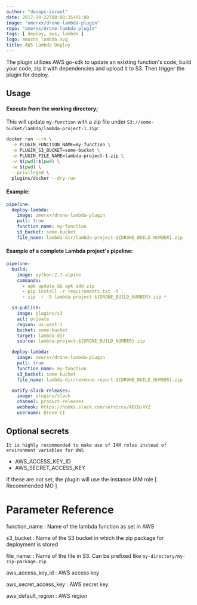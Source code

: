 ```yaml
---
author: "devops-israel"
date: 2017-10-22T08:00:35+01:00
image: "omerxx/drone-lambda-plugin"
repo: "omerxx/drone-lambda-plugin"
tags: [ deploy, aws, lambda ]
logo: amazon_lambda.svg
title: AWS Lambda Deploy
---
```


The plugin utilizes AWS go-sdk to update an existing function's code; build your code, zip it with dependencies and upload it to S3. Then trigger the plugin for deploy.

## Usage

#### Execute from the working directory; 
This will update `my-function` with a zip file under `S3://some-bucket/lambda/lambda-project-1.zip`:
```bash
docker run --rm \
  -e PLUGIN_FUNCTION_NAME=my-function \
  -e PLUGIN_S3_BUCKET=some-bucket \
  -e PLUGIN_FILE_NAME=lambda-project-1.zip \
  -v $(pwd):$(pwd) \
  -w $(pwd) \
  --privileged \
  plugins/docker --dry-run
```

#### Example:

```yaml
pipeline:
  deploy-lambda:
    image: omerxx/drone-lambda-plugin
    pull: true
    function_name: my-function
    s3_bucket: some-bucket
    file_name: lambda-dir/lambda-project-${DRONE_BUILD_NUMBER}.zip
```

#### Example of a complete Lambda project's pipeline:

```yaml
pipeline:
  build:
    image: python:2.7-alpine
    commands:
      - apk update && apk add zip
      - pip install -r requirements.txt -t .
      - zip -r -9 lambda-project-${DRONE_BUILD_NUMBER}.zip *

  s3-publish:
    image: plugins/s3
    acl: private
    region: us-east-1
    bucket: some-bucket
    target: lambda-dir
    source: lambda-project-${DRONE_BUILD_NUMBER}.zip

  deploy-lambda:
    image: omerxx/drone-lambda-plugin
    pull: true
    function_name: my-function
    s3_bucket: some-bucket
    file_name: lambda-dir/revenue-report-${DRONE_BUILD_NUMBER}.zip

  notify-slack-releases:
    image: plugins/slack
    channel: product-releases
    webhook: https://hooks.slack.com/services/ABCD/XYZ
    username: Drone-CI
```

## Optional secrets

```
It is highly recommended to make use of IAM roles instead of environment variables for AWS
```

* AWS_ACCESS_KEY_ID
* AWS_SECRET_ACCESS_KEY

If these are not set, the plugin will use the instance IAM role [ Recommended MO ]

# Parameter Reference

function_name
: Name of the lambda function as set in AWS 

s3_bucket
: Name of the S3 bucket in which the zip package for deployment is stored

file_name:
: Name of the file in S3. Can be prefixed like `my-directory/my-zip-package.zip`

aws_access_key_id
: AWS access key

aws_secret_access_key
: AWS secret key

aws_default_region
: AWS region
